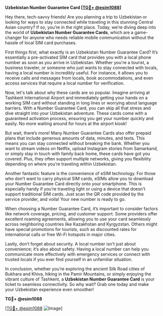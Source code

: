 **Uzbekistan Number Guarantee Card [[TG💪+ @esim1088](https://t.me/s/esim1088)]**

Hey there, tech-savvy friends! Are you planning a trip to Uzbekistan or looking for ways to stay connected while traveling in this stunning Central Asian country? If so, you’re in the right place. Today, we’re diving deep into the world of **Uzbekistan Number Guarantee Cards**, which are a game-changer for anyone who needs reliable mobile communication without the hassle of local SIM card purchases.

First things first, what exactly is an Uzbekistan Number Guarantee Card? It’s essentially a pre-activated SIM card that provides you with a local phone number as soon as you arrive in Uzbekistan. Whether you're a tourist, a business traveler, or someone who just wants to stay connected with locals, having a local number is incredibly useful. For instance, it allows you to receive calls and messages from locals, book accommodations, and even access services that require a local number for verification.

Now, let's talk about why these cards are so popular. Imagine arriving at Tashkent International Airport and immediately getting your hands on a working SIM card without standing in long lines or worrying about language barriers. With a Number Guarantee Card, you can skip all that stress and dive straight into your Uzbekistan adventure. These cards come with a guaranteed activation process, ensuring you get your number quickly and easily. No more waiting around for hours at the airport kiosk!

But wait, there’s more! Many Number Guarantee Cards also offer prepaid plans that include generous amounts of data, minutes, and texts. This means you can stay connected without breaking the bank. Whether you want to stream videos on Netflix, upload Instagram stories from Samarkand, or simply stay in touch with family back home, these cards have got you covered. Plus, they often support multiple networks, giving you flexibility depending on where you’re traveling within Uzbekistan.

Another fantastic feature is the convenience of eSIM technology. For those who don’t want to carry physical SIM cards, eSIMs allow you to download your Number Guarantee Card directly onto your smartphone. This is especially handy if you’re traveling light or using a device that doesn’t support traditional SIM cards. Just scan the QR code provided by the service provider, and voila! Your new number is ready to go.

When choosing a Number Guarantee Card, it’s important to consider factors like network coverage, pricing, and customer support. Some providers offer excellent roaming agreements, allowing you to use your card seamlessly across neighboring countries like Kazakhstan and Kyrgyzstan. Others might have special promotions for tourists, such as discounted rates for international calls or free Wi-Fi hotspots in major cities.

Lastly, don’t forget about security. A local number isn’t just about convenience; it’s also about safety. Having a local number can help you communicate more effectively with emergency services or connect with trusted locals if you ever find yourself in an unfamiliar situation.

In conclusion, whether you’re exploring the ancient Silk Road cities of Bukhara and Khiva, hiking in the Pamir Mountains, or simply enjoying the vibrant culture of Tashkent, a **Uzbekistan Number Guarantee Card** is your ticket to seamless connectivity. So why wait? Grab one today and make your Uzbekistan experience even smoother! 

**TG💪+ @esim1088** 

[[TG💪+ @esim1088](https://t.me/s/esim1088) ![Image](https://i.postimg.cc/Y0z9fWf4/image.png)]